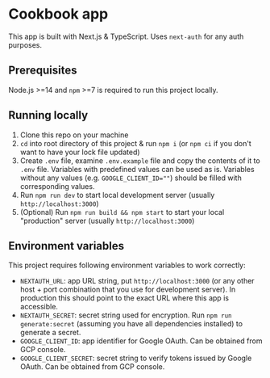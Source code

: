 # Cookbook app

This app is built with Next.js & TypeScript. Uses `next-auth` for any auth purposes.

## Prerequisites

Node.js >=14 and `npm` >=7 is required to run this project locally.

## Running locally

1. Clone this repo on your machine
2. `cd` into root directory of this project & run `npm i` (or `npm ci` if you don't want to have your lock file updated)
3. Create `.env` file, examine `.env.example` file and copy the contents of it to `.env` file. Variables with predefined values can be used as is. Variables without any values (e.g. `GOOGLE_CLIENT_ID=""`) should be filled with corresponding values.
4. Run `npm run dev` to start local development server (usually `http://localhost:3000`)
5. (Optional) Run `npm run build && npm start` to start your local "production" server (usually `http://localhost:3000`)

## Environment variables

This project requires following environment variables to work correctly:

- `NEXTAUTH_URL`: app URL string, put `http://localhost:3000` (or any other host + port combination that you use for development server). In production this should point to the exact URL where this app is accessible.
- `NEXTAUTH_SECRET`: secret string used for encryption. Run `npm run generate:secret` (assuming you have all dependencies installed) to generate a secret.
- `GOOGLE_CLIENT_ID`: app identifier for Google OAuth. Can be obtained from GCP console.
- `GOOGLE_CLIENT_SECRET`: secret string to verify tokens issued by Google OAuth. Can be obtained from GCP console.
